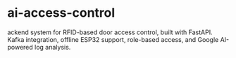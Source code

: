 # ai-access-control
ackend system for RFID-based door access control, built with FastAPI. Kafka integration, offline ESP32 support, role-based access, and Google AI-powered log analysis.
